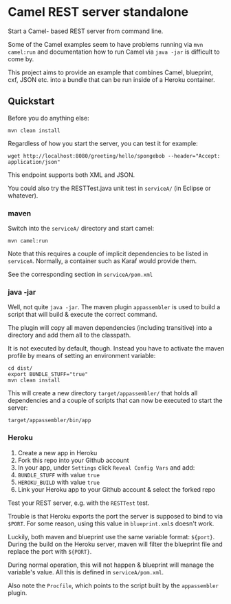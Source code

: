 # Camel REST server standalone
Start a Camel- based REST server from command line.

Some of the Camel examples seem to have problems running via `mvn camel:run`
and documentation how to run Camel via `java -jar` is difficult to come by.

This project aims to provide an example that combines Camel, blueprint, cxf,
JSON etc. into a bundle that can be run inside of a Heroku container.

## Quickstart

Before you do anything else:

	mvn clean install

Regardless of how you start the server, you can test it for example:

	wget http://localhost:8080/greeting/hello/spongebob --header="Accept: application/json"

This endpoint supports both XML and JSON.

You could also try the RESTTest.java unit test in `serviceA/` (in Eclipse or whatever).


### maven

Switch into the `serviceA/` directory and start camel:

	mvn camel:run

Note that this requires a couple of implicit dependencies to be listed in `serviceA`.
Normally, a container such as Karaf would provide them.

See the corresponding section in `serviceA/pom.xml`

### java -jar

Well, not quite `java -jar`. The maven plugin `appassembler` is used to build
a script that will build & execute the correct command.

The plugin will copy all maven dependencies (including transitive) into a
directory and add them all to the classpath.

It is not executed by default, though. Instead you have to activate the maven
profile by means of setting an environment variable:

	cd dist/
	export BUNDLE_STUFF="true"
	mvn clean install
	
This will create a new directory `target/appassembler/` that holds all dependencies
and a couple of scripts that can now be executed to start the server:

	target/appassembler/bin/app

### Heroku

1. Create a new app in Heroku
2. Fork this repo into your Github account
3. In your app, under `Settings` click `Reveal Config Vars` and add:
  1. `BUNDLE_STUFF` with value `true`
  2. `HEROKU_BUILD` with value `true` 
4. Link your Heroku app to your Github account & select the forked repo

Test your REST server, e.g. with the `RESTTest` test.

Trouble is that Heroku exports the port the server is supposed to bind to via `$PORT`.
For some reason, using this value in `blueprint.xml`s doesn't work.

Luckily, both maven and blueprint use the same variable format: `${port}`. During the build
on the Heroku server, maven will filter the blueprint file and replace the port with `${PORT}`.

During normal operation, this will not happen & blueprint will manage the variable's value. All this
is defined in `serviceA/pom.xml`.

Also note the `Procfile`, which points to the script built by the `appassembler` plugin.